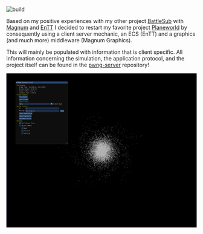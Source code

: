 ![build](https://github.com/planeworld/pwng-client/actions/workflows/ci.yml/badge.svg)

Based on my positive experiences with my other project [BattleSub](https://github.com/bfeldpw/battlesub) with [Magnum](https://github.com/mosra/magnum) and [EnTT](https://github.com/skypjack/entt) I decided to restart my favorite project [Planeworld](https://github.com/planeworld/planeworld) by consequently using a client server mechanic, an ECS (EnTT) and a graphics (and much more) middleware (Magnum Graphics).

This will mainly be populated with information that is client specific. All information concerning the simulation, the application protocol, and the project itself can be found in the [pwng-server](https://github.com/planeworld/pwng-server) repository!

![Very early galaxy representation](screenshots/Screenshot_20210407_201720.png?raw=true)
